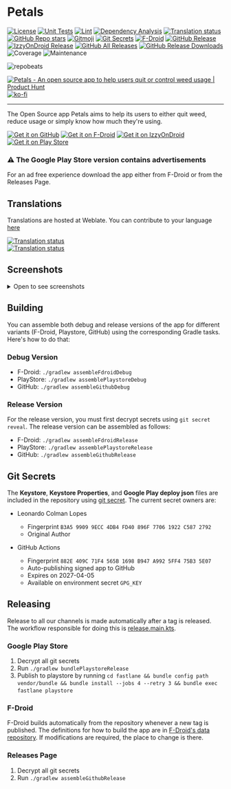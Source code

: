 # Petals

[![License](https://img.shields.io/github/license/LeoColman/Petals)](https://github.com/LeoColman/Petals/blob/main/LICENSE)
[![Unit Tests](https://github.com/LeoColman/Petals/actions/workflows/unit-tests.yaml/badge.svg)](https://github.com/LeoColman/Petals/actions/workflows/unit-tests.yaml)
[![Lint](https://github.com/LeoColman/Petals/actions/workflows/lint.yaml/badge.svg)](https://github.com/LeoColman/Petals/actions/workflows/lint.yaml)
[![Dependency Analysis](https://github.com/LeoColman/Petals/actions/workflows/dependency-license-analysis.yaml/badge.svg)](https://github.com/LeoColman/Petals/actions/workflows/dependency-analysis.yaml)
<a href="https://hosted.weblate.org/engage/petals-app/">
<img src="https://hosted.weblate.org/widgets/petals-app/-/svg-badge.svg" alt="Translation status" />
</a>
[![GitHub Repo stars](https://img.shields.io/github/stars/LeoColman/Petals?style=plastic)](https://star-history.com/#LeoColman/Petals&Date)
[![Gitmoji](https://img.shields.io/badge/gitmoji-%20😜%20😍-FFDD67.svg?style=plastic)](https://gitmoji.dev/)
[![Git Secrets](https://img.shields.io/badge/git%20secrets-enabled-green)](https://github.com/sobolevn/git-secret)
[![F-Droid](https://img.shields.io/f-droid/v/br.com.colman.petals)](https://f-droid.org/packages/br.com.colman.petals/)
[![GitHub Release](https://img.shields.io/github/v/release/LeoColman/Petals?label=github)](https://github.com/LeoColman/Petals/releases)
[![IzzyOnDroid Release](https://img.shields.io/endpoint?url=https://apt.izzysoft.de/fdroid/api/v1/shield/br.com.colman.petals)](https://apt.izzysoft.de/fdroid/index/apk/br.com.colman.petals)
[![GitHub All Releases](https://img.shields.io/github/downloads/LeoColman/Petals/total?label=Downloads%20All%20Time%20(GitHub))](https://github.com/LeoColman/Petals/releases)
[![GitHub Release Downloads](https://img.shields.io/github/downloads/LeoColman/Petals/latest/total?label=Downloads%20Latest%20Release%20(GitHub))](https://github.com/LeoColman/Petals/releases/latest)
![Coverage](https://leocolman.github.io/Petals/coverage-badge.svg)
![Maintenance](https://img.shields.io/maintenance/yes/2025)


![repobeats](https://repobeats.axiom.co/api/embed/fc784a940119497476ba4d6694b88876e01aecbc.svg "Repobeats analytics image")

<a href="https://www.producthunt.com/posts/petals?utm_source=badge-featured&utm_medium=badge&utm_souce=badge-petals" target="_blank"><img src="https://api.producthunt.com/widgets/embed-image/v1/featured.svg?post_id=356573&theme=light" alt="Petals - An&#0032;open&#0032;source&#0032;app&#0032;to&#0032;help&#0032;users&#0032;quit&#0032;or&#0032;control&#0032;weed&#0032;usage | Product Hunt" style="width: 250px; height: 54px;" width="250" height="54" /></a>
[![ko-fi](https://ko-fi.com/img/githubbutton_sm.svg)](https://ko-fi.com/K3K62Y2GB)

------
The Open Source app Petals aims to help its users to either quit weed, reduce usage or simply know how much they're
using.

[<img src="https://user-images.githubusercontent.com/1577251/236347752-5c312036-27d1-4515-ab86-dc2aa9a09e66.png"
alt="Get it on GitHub"
height="80">](https://github.com/LeoColman/Petals/releases)
[<img src="https://fdroid.gitlab.io/artwork/badge/get-it-on.png"
alt="Get it on F-Droid"
height="80">](https://f-droid.org/packages/br.com.colman.petals/)
[<img src="https://gitlab.com/IzzyOnDroid/repo/-/raw/master/assets/IzzyOnDroid.png" alt="Get it on IzzyOnDroid" height="80">](https://apt.izzysoft.de/fdroid/index/apk/br.com.colman.petals)
[<img src="https://play.google.com/intl/en_us/badges/static/images/badges/en_badge_web_generic.png"
alt="Get it on Play Store"
height="80">](https://play.google.com/store/apps/details?id=br.com.colman.petals)

### ⚠️ The Google Play Store version contains advertisements

For an ad free experience download the app either from F-Droid or from the Releases Page.

## Translations

Translations are hosted at Weblate. You can contribute to your
language [here](https://hosted.weblate.org/engage/petals-app)

<a href="https://hosted.weblate.org/engage/petals-app/">
<img src="https://hosted.weblate.org/widgets/petals-app/-/287x66-grey.png" alt="Translation status" />
</a>

<br>

<a href="https://hosted.weblate.org/engage/petals-app/">
<img src="https://hosted.weblate.org/widgets/petals-app/-/multi-red.svg" alt="Translation status" />
</a>

## Screenshots

<details>
<summary>Open to see screenshots</summary>

![](fastlane/metadata/android/en-US/images/phoneScreenshots/1.png)
![](fastlane/metadata/android/en-US/images/phoneScreenshots/2.png)
![](fastlane/metadata/android/en-US/images/phoneScreenshots/3.png)

[More Screenshots](fastlane/metadata/android/en-US/images/phoneScreenshots/)
</details>

## Building

You can assemble both debug and release versions of the app for different variants (F-Droid, Playstore, GitHub) using
the corresponding Gradle tasks. Here's how to do that:

### Debug Version

- F-Droid: `./gradlew assembleFdroidDebug`
- PlayStore: `./gradlew assemblePlaystoreDebug`
- GitHub: `./gradlew assembleGithubDebug`

### Release Version

For the release version, you must first decrypt secrets using `git secret reveal`. The release version can be assembled
as follows:

- F-Droid: `./gradlew assembleFdroidRelease`
- PlayStore: `./gradlew assemblePlaystoreRelease`
- GitHub: `./gradlew assembleGithubRelease`

## Git Secrets

The **Keystore**, **Keystore Properties**, and **Google Play deploy json** files are included in the repository using
[git secret](https://sobolevn.me/git-secret/). The current secret owners are:

- Leonardo Colman Lopes
    - Fingerprint `B3A5 9909 9ECC 4DB4 FD40 896F 7706 1922 C587 2792`
    - Original Author

- GitHub Actions
    - Fingerprint `882E 409C 71F4 565B 1698 B947 A992 5FF4 75B3 5E07`
    - Auto-publishing signed app to GitHub
    - Expires on 2027-04-05
    - Available on environment secret `GPG_KEY`

## Releasing

Release to all our channels is made automatically after a tag is released. The workflow responsible for doing this
is [release.main.kts](.github/workflows/release.main.kts).

### Google Play Store

1. Decrypt all git secrets
2. Run `./gradlew bundlePlaystoreRelease`
3. Publish to playstore by running
   `cd fastlane && bundle config path vendor/bundle && bundle install --jobs 4 --retry 3 && bundle exec fastlane playstore`

### F-Droid

F-Droid builds automatically from the repository whenever a new tag is published. The definitions for how to build the
app are
in [F-Droid's data repository](https://gitlab.com/fdroid/fdroiddata/-/blob/master/metadata/br.com.colman.petals.yml). If
modifications are required, the place to change is there.

### Releases Page

1. Decrypt all git secrets
2. Run `./gradlew assembleGithubRelease`
